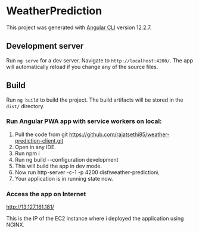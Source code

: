 # WeatherPrediction

This project was generated with [Angular CLI](https://github.com/angular/angular-cli) version 12.2.7.

## Development server

Run `ng serve` for a dev server. Navigate to `http://localhost:4200/`. The app will automatically reload if you change any of the source files.

## Build

Run `ng build` to build the project. The build artifacts will be stored in the `dist/` directory.

### Run Angular PWA app with service workers on local:
1. Pull the code from git https://github.com/rajatsethi85/weather-prediction-client.git
2. Open in any IDE.
3. Run npm i
4. Run ng build --configuration development
5. This will build the app in dev mode.
6. Now run http-server -c-1 -p 4200 dist\weather-prediction\
7. Your application is in running state now.

### Access the app on Internet
http://13.127.161.181/

This is the IP of the EC2 instance where i deployed the application using NGINX.
